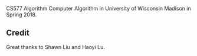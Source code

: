 CS577 Algorithm
Computer Algorithm in University of Wisconsin Madison in Spring 2018.
## Credit
Great thanks to Shawn Liu and Haoyi Lu.
